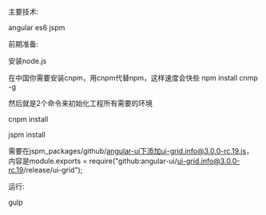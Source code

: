 主要技术:

angular es6 jspm

前期准备:

安装node.js

在中国你需要安装cnpm，用cnpm代替npm，这样速度会快些 npm install cnmp -g

然后就是2个命令来初始化工程所有需要的环境

cnpm install

jspm install

需要在jspm_packages/github/angular-ui下添加ui-grid.info@3.0.0-rc.19.js，内容是module.exports = require("github:angular-ui/ui-grid.info@3.0.0-rc.19/release/ui-grid");

运行:

gulp
